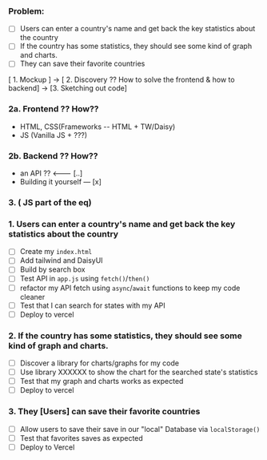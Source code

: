 ### Problem:
- [ ] Users can enter a country's name and get back the key statistics about the country
- [ ] If the country has some statistics, they should see some kind of graph and charts.
- [ ] They can save their favorite countries

[ 1. Mockup ] -> 
[ 2. Discovery ?? How to solve the frontend & how to backend] -> 
[3. Sketching out code]

### 2a. Frontend ?? How??
- HTML, CSS(Frameworks -- HTML + TW/Daisy)
- JS (Vanilla JS + ???)

### 2b. Backend ?? How??
- an API ?? <--- [..]
- Building it yourself — [x]

### 3. ( JS part of the eq)
### 1. Users can enter a country's name and get back the key statistics about the country
 - [ ] Create my `index.html` 
 - [ ] Add tailwind and DaisyUI
 - [ ] Build by search box 
 - [ ] Test API in `app.js` using `fetch()`/`then()`
 - [ ] refactor my API fetch using `async`/`await` functions to keep my code cleaner
 - [ ] Test that I can search for states with my API
 - [ ] Deploy to vercel

### 2. If the country has some statistics, they should see some kind of graph and charts.
- [ ] Discover a library for charts/graphs for my code
- [ ] Use library XXXXXX to show the chart for the searched state's statistics
- [ ] Test that my graph and charts works as expected
- [ ] Deploy to vercel

### 3. They [Users] can save their favorite countries
- [ ] Allow users to save their save in our "local" Database via `localStorage()`
- [ ] Test that favorites saves as expected
- [ ] Deploy to Vercel

